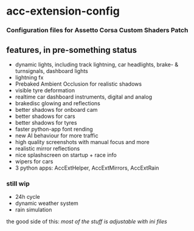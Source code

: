 # acc-extension-config
### Configuration files for Assetto Corsa Custom Shaders Patch

## features, in pre-something status

  - dynamic lights, including track lightning, car headlights, brake- & turnsignals, dashboard lights
  - lightning fx
  - Prebaked Ambient Occlusion for realistic shadows
  - visible tyre deformation
  - realtime car dashboard instruments, digital and analog
  - brakedisc glowing and reflections
  - better shadows for onboard cam
  - better shadows for cars
  - better shadows for tyres
  - faster python-app font rending
  - new AI behaviour for more traffic
  - high quality screenshots with manual focus and more
  - realistic mirror reflections
  - nice splashscreen on startup + race info
  - wipers for cars
  - 3 python apps: AccExtHelper, AccExtMirrors, AccExtRain

### still wip

  - 24h cycle
  - dynamic weather system
  - rain simulation

the good side of this: *most of the stuff is adjustable with ini files*
